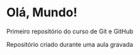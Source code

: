 # Olá, Mundo!
 Primeiro repositório do curso de Git e GitHub

 Repositório criado durante uma aula gravada
